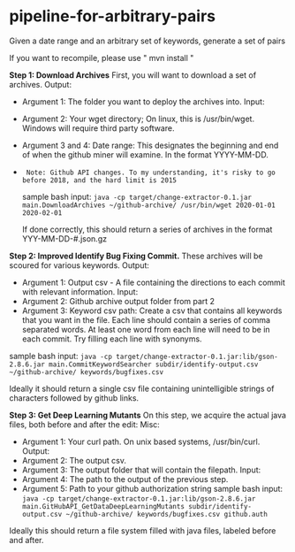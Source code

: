 # pipeline-for-arbitrary-pairs
Given a date range and an arbitrary set of keywords, generate a set of pairs

If you want to recompile, please use " mvn install "

**Step 1: Download Archives**
  First, you will want to download a set of archives. 
  Output: 
-    Argument 1: The folder you want to deploy the archives into. 
  Input: 
-    Argument 2: Your wget directory; On linux, this is /usr/bin/wget. Windows will require third party software.
-    Argument 3 and 4: Date range: This designates the beginning and end of when the github miner will examine. In the format YYYY-MM-DD. 
-      Note: Github API changes. To my understanding, it's risky to go before 2018, and the hard limit is 2015

  sample bash input:
    `java -cp target/change-extractor-0.1.jar main.DownloadArchives ~/github-archive/ /usr/bin/wget 2020-01-01 2020-02-01`

  If done correctly, this should return a series of archives in the format YYY-MM-DD-#.json.gz
  
**Step 2: Improved Identify Bug Fixing Commit.**
  These archives will be scoured for various keywords.
  Output:
-    Argument 1: Output csv - A file containing the directions to each commit with relevant information.
  Input:
-    Argument 2: Github archive output folder from part 2
-    Argument 3: Keyword csv path: Create a csv that contains all keywords that you want in the file. Each line should contain a series of comma separated words. At least one word from each line will need to be in each commit. Try filling each line with synonyms. 

  sample bash input:
    `java -cp target/change-extractor-0.1.jar:lib/gson-2.8.6.jar main.CommitKeywordSearcher subdir/identify-output.csv ~/github-archive/ keywords/bugfixes.csv`
    
  Ideally it should return a single csv file containing unintelligible strings of characters followed by github links.

**Step 3: Get Deep Learning Mutants**
  On this step, we acquire the actual java files, both before and after the edit:
  Misc:
-    Argument 1: Your curl path. On unix based systems, /usr/bin/curl. 
  Output:
-    Argument 2: The output csv.
-    Argument 3: The output folder that will contain the filepath.
  Input:
-    Argument 4: The path to the output of the previous step.
-    Argument 5: Path to your github authorization string
  sample bash input:
    `java -cp target/change-extractor-0.1.jar:lib/gson-2.8.6.jar main.GitHubAPI_GetDataDeepLearningMutants subdir/identify-output.csv ~/github-archive/ keywords/bugfixes.csv github.auth`
  
  Ideally this should return a file system filled with java files, labeled before and after.
  
